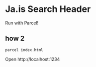 # Ja.is Search Header
Run with Parcel!

## how 2
```parcel index.html```

Open http://localhost:1234
